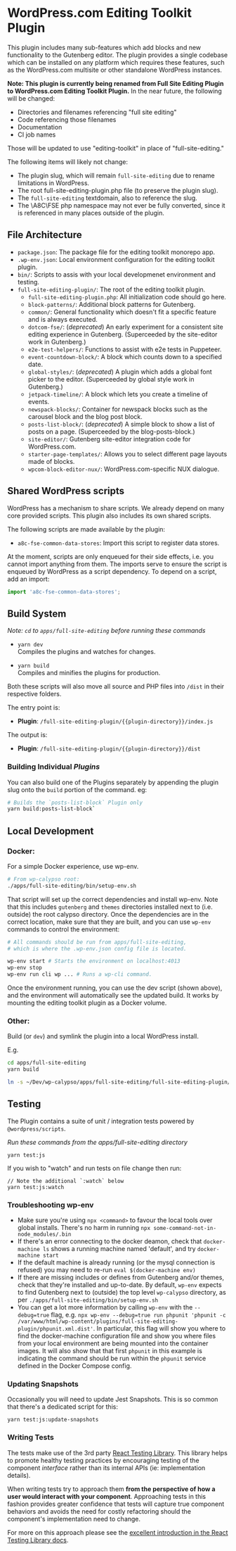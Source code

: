 # WordPress.com Editing Toolkit Plugin

This plugin includes many sub-features which add blocks and new functionality to the Gutenberg editor. The plugin provides a single codebase which can be installed on any platform which requires these features, such as the WordPress.com multisite or other standalone WordPress instances.

**Note: This plugin is currently being renamed from Full Site Editing Plugin to WordPress.com Editing Toolkit Plugin.**
In the near future, the following will be changed:

- Directories and filenames referencing "full site editing"
- Code referencing those filenames
- Documentation
- CI job names

Those will be updated to use "editing-toolkit" in place of "full-site-editing."

The following items will likely not change:

- The plugin slug, which will remain `full-site-editing` due to rename limitations in WordPress.
- The root full-site-editing-plugin.php file (to preserve the plugin slug).
- The `full-site-editing` textdomain, also to reference the slug.
- The \A8C\FSE php namespace may not ever be fully converted, since it is referenced in many places outside of the plugin.

## File Architecture

- `package.json`: The package file for the editing toolkit monorepo app.
- `.wp-env.json`: Local environment configuration for the editing toolkit plugin.
- `bin/`: Scripts to assis with your local developmenet environment and testing.
- `full-site-editing-plugin/`: The root of the editing toolkit plugin.
  - `full-site-editing-plugin.php`: All initialization code should go here.
  - `block-patterns/`: Additional block patterns for Gutenberg.
  - `common/`: General functionality which doesn't fit a specific feature and is always executed.
  - `dotcom-fse/`: (_deprecated_) An early experiment for a consistent site editing experience in Gutenberg. (Superceeded by the site-editor work in Gutenberg.)
  - `e2e-test-helpers/`: Functions to assist with e2e tests in Puppeteer.
  - `event-countdown-block/`: A block which counts down to a specified date.
  - `global-styles/`: (_deprecated_) A plugin which adds a global font picker to the editor. (Superceeded by global style work in Gutenberg.)
  - `jetpack-timeline/`: A block which lets you create a timeline of events.
  - `newspack-blocks/`: Container for newspack blocks such as the carousel block and the blog post block.
  - `posts-list-block/`: (_deprecated_) A simple block to show a list of posts on a page. (Superceeded by the blog-posts-block.)
  - `site-editor/`: Gutenberg site-editor integration code for WordPress.com.
  - `starter-page-templates/`: Allows you to select different page layouts made of blocks.
  - `wpcom-block-editor-nux/`: WordPress.com-specific NUX dialogue.

## Shared WordPress scripts

WordPress has a mechanism to share scripts. We already depend on many core provided scripts. This plugin also includes its own shared scripts.

The following scripts are made available by the plugin:

- `a8c-fse-common-data-stores`: Import this script to register data stores.

At the moment, scripts are only enqueued for their side effects, i.e. you cannot import anything from them. The imports serve to ensure the script
is enqueued by WordPress as a script dependency. To depend on a script, add an import:

```js
import 'a8c-fse-common-data-stores';
```

## Build System

_Note: `cd` to `apps/full-site-editing` before running these commands_

- `yarn dev`<br>
  Compiles the plugins and watches for changes.

- `yarn build`<br>
  Compiles and minifies the plugins for production.

Both these scripts will also move all source and PHP files into `/dist` in their respective folders.

The entry point is:

- **Plugin**: `/full-site-editing-plugin/{{plugin-directory}}/index.js`

The output is:

- **Plugin**: `/full-site-editing-plugin/{{plugin-directory}}/dist`

### Building Individual _Plugins_

You can also build one of the Plugins separately by appending the plugin slug onto the `build` portion of the command. eg:

```sh
# Builds the `posts-list-block` Plugin only
yarn build:posts-list-block`
```

## Local Development

### Docker:

For a simple Docker experience, use wp-env.

```sh
# From wp-calypso root:
./apps/full-site-editing/bin/setup-env.sh
```

That script will set up the correct dependencies and install wp-env. Note that this includes `gutenberg` and `themes` directories installed next to (i.e. outside) the root calypso directory. Once the dependencies are in the correct location, make sure that they are built, and you can use `wp-env` commands to control the environment:

```sh
# All commands should be run from apps/full-site-editing,
# which is where the .wp-env.json config file is located.

wp-env start # Starts the environment on localhost:4013
wp-env stop
wp-env run cli wp ... # Runs a wp-cli command.
```

Once the environment running, you can use the dev script (shown above), and the environment will automatically see the updated build. It works by mounting the editing toolkit plugin as a Docker volume.

### Other:

Build (or `dev`) and symlink the plugin into a local WordPress install.

E.g.

```sh
cd apps/full-site-editing
yarn build

ln -s ~/Dev/wp-calypso/apps/full-site-editing/full-site-editing-plugin/ ~/Dev/wordpress/wp-content/plugins/full-site-editing-plugin
```

## Testing

The Plugin contains a suite of unit / integration tests powered by `@wordpress/scripts`.

_Run these commands from the apps/full-site-editing directory_

```shell
yarn test:js
```

If you wish to "watch" and run tests on file change then run:

```shell
// Note the additional `:watch` below
yarn test:js:watch
```

### Troubleshooting wp-env

- Make sure you're using `npx <command>` to favour the local tools over global installs. There's no harm in running `npx some-command-not-in-node_modules/.bin`
- If there's an error connecting to the docker deamon, check that `docker-machine ls` shows a running machine named 'default', and try `docker-machine start`
- If the default machine is already running (or the mysql connection is refused) you may need to re-run `eval $(docker-machine env)`
- If there are missing includes or defines from Gutenberg and/or themes, check that they're installed and up-to-date. By default, `wp-env` expects to find Gutenberg next to (outside) the top level `wp-calypso` directory, as per `./apps/full-site-editing/bin/setup-env.sh`
- You can get a lot more information by calling `wp-env` with the `--debug=true` flag, e.g. `npx wp-env --debug=true run phpunit 'phpunit -c /var/www/html/wp-content/plugins/full-site-editing-plugin/phpunit.xml.dist'`. In particular, this flag will show you where to find the docker-machine configuration file and show you where files from your local environment are being mounted into the container images. It will also show that that first `phpunit` in this example is indicating the command should be run within the `phpunit` service defined in the Docker Compose config.

### Updating Snapshots

Occasionally you will need to update Jest Snapshots. This is so common that there's a dedicated script for this:

```shell
yarn test:js:update-snapshots
```

### Writing Tests

The tests make use of the 3rd party [React Testing Library](https://testing-library.com/docs/react-testing-library/). This library helps to promote healthy testing practices by encouraging testing of the component _interface_ rather than its internal APIs (ie: implementation details).

When writing tests try to approach them **from the perspective of how a user would interact with your component**. Approaching tests in this fashion provides greater confidence that tests will capture true component behaviors and avoids the need for costly refactoring should the component's implementation need to change.

For more on this approach please see the [excellent introduction in the React Testing Library docs](https://testing-library.com/docs/react-testing-library/intro).
